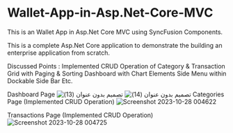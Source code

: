 # Wallet-App-in-Asp.Net-Core-MVC
This is an Wallet App in Asp.Net Core MVC using SyncFusion Components.

This is a complete Asp.Net Core application to demonstrate the building an enterprise application from scratch.

Discussed Points :
Implemented CRUD Operation of Category & Transaction
Grid with Paging & Sorting
Dashboard with Chart Elements
Side Menu within Dockable Side Bar
Etc.

Dashboard Page
![تصميم بدون عنوان (13)](https://github.com/Muztafa74/Wallet-App/assets/96398424/dba1fe26-b9ea-46c8-a2b3-6a4e29e45434)
![تصميم بدون عنوان (14)](https://github.com/Muztafa74/Wallet-App/assets/96398424/a32bc26e-efe0-48a3-bd52-3e275f02c54d)
Categories Page (Implemented CRUD Operation)
![Screenshot 2023-10-28 004622](https://github.com/Muztafa74/Wallet-App/assets/96398424/0f5750f0-3ce1-466c-b0c1-14a7e5d86eee)

Transactions Page (Implemented CRUD Operation)
![Screenshot 2023-10-28 004725](https://github.com/Muztafa74/Wallet-App/assets/96398424/23fed8d1-424a-4a65-8096-5fa79bde380b)
